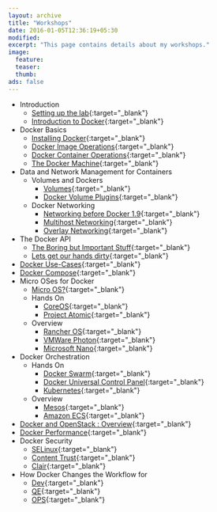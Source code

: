 ```yaml
---
layout: archive
title: "Workshops" 
date: 2016-01-05T12:36:19+05:30
modified:
excerpt: "This page contains details about my workshops."
image:
  feature:
  teaser:
  thumb:
ads: false
---
```


* Introduction 
	* [Setting up the lab](/articles/Setup/){:target="_blank"}
	* [Introduction to Docker](/articles/Docker_Introduction/){:target="_blank"}
* Docker Basics
	* [Installing Docker](/articles/Docker_Install_Basic/){:target="_blank"}
	* [Docker Image Operations](/articles/Docker_Images/){:target="_blank"}
	* [Docker Container Operations](/articles/Docker_Containers/){:target="_blank"}
	* [The Docker Machine](/articles/Docker_Machine/){:target="_blank"}
* Data and Network Management for Containers
	* Volumes and Dockers
		* [Volumes](/articles/Volumes/){:target="_blank"}
		* [Docker Volume Plugins](/articles/Volumes_Plugins/){:target="_blank"}
	* Docker Networking
		* [Networking before Docker 1.9](/articles/networking/){:target="_blank"}
		* [Multihost Networking](/articles/libnetwork/){:target="_blank"}
		* [Overlay Networking](/articles/Overlay_Networking/){:target="_blank"}
* The Docker API
	* [The Boring but Important Stuff](/articles/Docker_API_Theory/){:target="_blank"}
	* [Lets get our hands dirty](/articles/Docker_API_Handson/){:target="_blank"}
* [Docker Use-Cases](/articles/Docker_Use_Cases/){:target="_blank"}
* [Docker Compose](/articles/Docker_Compose/){:target="_blank"}
* Micro OSes for Docker
	* [Micro OS?](/articles/Dockermicro_Basic/){:target="_blank"}
	* Hands On
		* [CoreOS](/articles/Dockermicro_Handson_CoreOS/){:target="_blank"}
		* [Project Atomic](/articles/Dockermicro_Handson_Project_Atomic/){:target="_blank"}
	* Overview
		* [Rancher OS](/articles/Dockermicro_Overview_RancherOS/){:target="_blank"}
		* [VMWare Photon](/articles/Dockermicro_Overview_VMWare_Photon/){:target="_blank"}
		* [Microsoft Nano](/articles/Dockermicro_Overview_Microsoft_Nano/){:target="_blank"}
* Docker Orchestration
	* Hands On
		* [Docker Swarm](/articles/Docker_Orchestration_Handson_Swarm/){:target="_blank"}
		* [Docker Universal Control Panel](/articles/Docker_Orchestration_Handson_Universal_Control_Panel/){:target="_blank"}
		* [Kubernetes](/articles/Docker_Orchestration_Handson_Kubernetes/){:target="_blank"}
	* Overview
		* [Mesos](/articles/Docker_Orchestration_Ovierview_Mesos/){:target="_blank"}
		* [Amazon ECS](/articles/Docker_Orchestration_Overview_Amazon_ECS/){:target="_blank"}
* [Docker and OpenStack : Overview](/articles/Docker_Openstack/){:target="_blank"}
* [Docker Performance](/articles/Docker_Performance/){:target="_blank"}
* Docker Security
	* [SELinux](/articles/Docker_Security_SELinux/){:target="_blank"}
	* [Content Trust](/articles/Docker_Security_Content_Trust/){:target="_blank"}
	* [Clair](/articles/Docker_Security_Clair/){:target="_blank"}
* How Docker Changes the Workflow for
	* [Dev](/articles/Docker_Workflow_Dev/){:target="_blank"}
	* [QE](/articles/Docker_Workflow_QE/){:target="_blank"}
	* [OPS](/articles/Docker_Workflow_OPS/){:target="_blank"}
